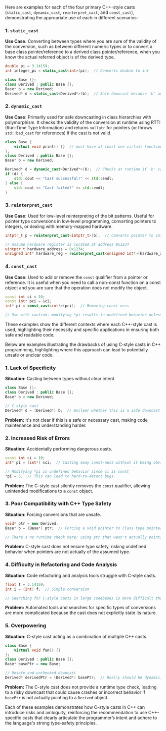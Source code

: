 Here are examples for each of the four primary C++-style casts (`static_cast`, `dynamic_cast`, `reinterpret_cast`, and `const_cast`), demonstrating the appropriate use of each in different scenarios:

### 1. `static_cast`

**Use Case:** Converting between types where you are sure of the validity of the conversion, such as between different numeric types or to convert a base class pointer/reference to a derived class pointer/reference, when you know the actual referred object is of the derived type.

```cpp
double pi = 3.14159;
int integer_pi = static_cast<int>(pi);  // Converts double to int

class Base {};
class Derived : public Base {};
Base* b = new Derived;
Derived* d = static_cast<Derived*>(b);  // Safe downcast because 'b' actually points to a Derived object
```

### 2. `dynamic_cast`

**Use Case:** Primarily used for safe downcasting in class hierarchies with polymorphism. It checks the validity of the conversion at runtime using RTTI (Run-Time Type Information) and returns `nullptr` for pointers (or throws `std::bad_cast` for references) if the cast is not valid.

```cpp
class Base {
    virtual void print() {}  // must have at least one virtual function to use dynamic_cast
};
class Derived : public Base {};
Base* b = new Derived;

Derived* d = dynamic_cast<Derived*>(b);  // Checks at runtime if 'b' can be safely cast to Derived*
if (d) {
    std::cout << "Cast successful!" << std::endl;
} else {
    std::cout << "Cast failed!" << std::endl;
}
```

### 3. `reinterpret_cast`

**Use Case:** Used for low-level reinterpreting of the bit patterns. Useful for pointer type conversions in low-level programming, converting pointers to integers, or dealing with memory-mapped hardware.

```cpp
intptr_t p = reinterpret_cast<intptr_t>(b);  // Converts pointer to integer for maybe hashing or storing

// Assume hardware register is located at address 0x1234
uintptr_t hardware_address = 0x1234;
unsigned int* hardware_reg = reinterpret_cast<unsigned int*>(hardware_address);  // Point to the hardware register
```

### 4. `const_cast`

**Use Case:** Used to add or remove the `const` qualifier from a pointer or reference. It is useful when you need to call a non-const function on a const object and you are sure that the operation does not modify the object.

```cpp
const int ci = 10;
const int* pci = &ci;
int* pi = const_cast<int*>(pci);  // Removing const-ness

// Use with caution: modifying *pi results in undefined behavior unless the original object (ci) is non-const
```

These examples show the different contexts where each C++-style cast is used, highlighting their necessity and specific applications in ensuring both safe and readable code.

Below are examples illustrating the drawbacks of using C-style casts in C++ programming, highlighting where this approach can lead to potentially unsafe or unclear code.

### 1. Lack of Specificity

**Situation:** Casting between types without clear intent.

```cpp
class Base {};
class Derived : public Base {};
Base* b = new Derived;

// C-style cast
Derived* d = (Derived*) b;  // Unclear whether this is a safe downcast or if it's even valid
```

**Problem:** It's not clear if this is a safe or necessary cast, making code maintenance and understanding harder.

### 2. Increased Risk of Errors

**Situation:** Accidentally performing dangerous casts.

```cpp
const int ci = 10;
int* pi = (int*) &ci;  // Casting away const-ness without it being obvious

// Modifying *pi is undefined behavior since ci is const
*pi = 5;  // This can lead to hard-to-detect bugs
```

**Problem:** The C-style cast silently removes the `const` qualifier, allowing unintended modifications to a `const` object.

### 3. Poor Compatibility with C++ Type Safety

**Situation:** Forcing conversions that are unsafe.

```cpp
void* ptr = new Derived;
Base* b = (Base*) ptr;  // Forcing a void pointer to class type pointer

// There's no runtime check here; using ptr that wasn't actually pointing to Base could lead to undefined behavior
```

**Problem:** C-style cast does not ensure type safety, risking undefined behavior when pointers are not actually of the assumed type.

### 4. Difficulty in Refactoring and Code Analysis

**Situation:** Code refactoring and analysis tools struggle with C-style casts.

```cpp
float f = 3.14159;
int i = (int) f;  // Simple conversion

// Searching for C-style casts in large codebases is more difficult than searching for static_cast, etc.
```

**Problem:** Automated tools and searches for specific types of conversions are more complicated because the cast does not explicitly state its nature.

### 5. Overpowering

**Situation:** C-style cast acting as a combination of multiple C++ casts.

```cpp
class Base {
    virtual void fun() {}
};
class Derived : public Base {};
Base* basePtr = new Base;

// Unsafe and unchecked downcast
Derived* derivedPtr = (Derived*) basePtr;  // Really should be dynamic_cast with runtime check
```

**Problem:** The C-style cast does not provide a runtime type check, leading to a risky downcast that could cause crashes or incorrect behavior if `basePtr` is not actually pointing to a `Derived` object.

Each of these examples demonstrates how C-style casts in C++ can introduce risks and ambiguity, reinforcing the recommendation to use C++-specific casts that clearly articulate the programmer’s intent and adhere to the language's strong type-safety principles.
